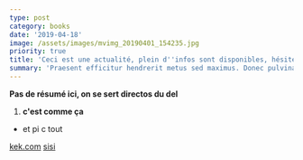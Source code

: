 ```yaml
---
type: post
category: books
date: '2019-04-18'
image: /assets/images/mvimg_20190401_154235.jpg
priority: true
title: 'Ceci est une actualité, plein d''infos sont disponibles, hésitez pas à c'
summary: 'Praesent efficitur hendrerit metus sed maximus. Donec pulvinar mauris efficitur tempus pretium. Fusce sit amet mollis elit. Fusce at est et elit elementum sagittis. Vestibulum ultrices justo non rutrum venenatis. Suspendisse potenti. Vestibulum convallis bibendum diam, eu ornare diam lacinia eu. Aliquam dapibus vulputate leo, a molestie magna dignissim vel. In libero augue, elementum ut mollis nec, rutrum at libero. Donec blandit felis eget justo condimentum, vel lobortis leo rhoncus. Nam id metus nisi. Vestibulum elementum tortor sit amet risus malesuada, et feugiat orci molestie. Class aptent taciti sociosqu ad litora torquent per conubia nostra, per inceptos himenaeos.'
---
```

**Pas de résumé ici, on se sert directos du del** 

1. **c'est comme ça**

* et pi c tout

[kek.com](kek.com) [sisi](kek.kek)
